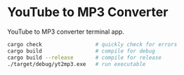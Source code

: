# YouTube to MP3 Converter
YouTube to MP3 converter terminal app.

```bash
cargo check                 # quickly check for errors
cargo build                 # compile for debug
cargo build --release       # compile for release
./target/debug/yt2mp3.exe   # run executable
```
